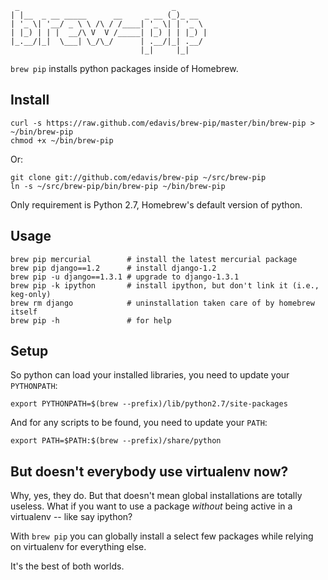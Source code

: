      _                                  _       
    | |__  _ __ _____      __     _ __ (_)_ __  
    | '_ \| '__/ _ \ \ /\ / /____| '_ \| | '_ \ 
    | |_) | | |  __/\ V  V /_____| |_) | | |_) |
    |_.__/|_|  \___| \_/\_/      | .__/|_| .__/ 
                                 |_|     |_|    


`brew pip` installs python packages inside of Homebrew.

Install
-------

    curl -s https://raw.github.com/edavis/brew-pip/master/bin/brew-pip > ~/bin/brew-pip
    chmod +x ~/bin/brew-pip

Or:

    git clone git://github.com/edavis/brew-pip ~/src/brew-pip
    ln -s ~/src/brew-pip/bin/brew-pip ~/bin/brew-pip

Only requirement is Python 2.7, Homebrew's default version of python.

Usage
-----

    brew pip mercurial        # install the latest mercurial package
    brew pip django==1.2      # install django-1.2
    brew pip -u django==1.3.1 # upgrade to django-1.3.1
    brew pip -k ipython       # install ipython, but don't link it (i.e., keg-only)
    brew rm django            # uninstallation taken care of by homebrew itself
    brew pip -h               # for help

Setup
-----

So python can load your installed libraries, you need to update your `PYTHONPATH`:

    export PYTHONPATH=$(brew --prefix)/lib/python2.7/site-packages

And for any scripts to be found, you need to update your `PATH`:

    export PATH=$PATH:$(brew --prefix)/share/python

But doesn't everybody use virtualenv now?
-----------------------------------------

Why, yes, they do.  But that doesn't mean global installations are
totally useless.  What if you want to use a package *without* being
active in a virtualenv -- like say ipython?

With `brew pip` you can globally install a select few packages while
relying on virtualenv for everything else.

It's the best of both worlds.

